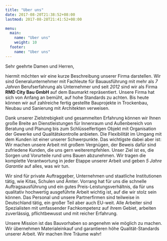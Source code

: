 ```yaml
---
title: "Uber uns"
date: 2017-08-20T21:38:52+08:00
lastmod: 2017-08-28T21:41:52+08:00

menu: 
  main:
    name: "Uber uns"
    weight: 10
  footer:
    name: "Uber uns"
---
```


Sehr geehrte Damen und Herren,

hiermit möchten wir eine kurze Beschreibung unserer Firma darstellen. Wir sind Generalunternehmer mit Fachleute für Bauausführung mit mehr als _7 Jahren_ Berufserfahrung als Unternehmer und seit _2012_ sind wir als Firma __RMD City Bau GmbH__ auf dem Baumarkt repräsentiert. Unsere Firma hat sich von Anfang an bemüht, auf hohe Standards zu achten. Bis heute können wir auf zahlreiche fertig gestellte Bauprojekte in Trockenbau, Neubau und Sanierung mit Architekten verweisen.

Dank unserer Zielstrebigkeit und gesammelten Erfahrung können wir Ihnen große Breite an Dienstleistungen für Innenraum und Außenbereich von Beratung und Planung bis zum Schlüsselfertigen Objekt mit Organisation der Gewerke und Qualitätskontrolle anbieten. Die Flexibilität im Umgang mit dem Kunden ist einer unserer Schwerpunkte. Das wichtigste dabei aber ist: Wir machen unsere Arbeit mit großem Vergnügen, der Beweis dafür sind zufriedene Kunden, die uns gern weiterempfehlen. Unser Ziel ist es, die Sorgen und Vorurteile rund ums Bauen abzunehmen. Wir tragen die komplette Verantwortung in jeder Etappe unserer Arbeit und geben _5 Jahre Garantie_ auf alles, was wir tun.

Wir sind für private Auftraggeber, Unternehmen und staatliche Institutionen tätig, wie Kitas, Schulen und Ämter. Vorrang hat für uns die schnelle Auftragsausführung und ein gutes Preis-Leistungsverhältnis, da für uns qualitativ hochwertig ausgeführte Arbeit wichtig ist, auf die wir stolz sein können. Das Personal und unsere Partnerfirmen sind teilweise in Deutschland tätig, ein großer Teil aber auch EU-weit. Alle Arbeiter sind Spezialisten mit umfassender Fachkompetenz auf ihrem Gebiet, arbeiten zuverlässig, pflichtbewusst und mit reicher Erfahrung.

Unsere Mission ist das Bauvorhaben so angenehm wie möglich zu machen. Wir übernehmen Materialeinkauf und garantieren höhe Qualität-Standards unserer Arbeit. Wir machen Ihre Träume wahr!